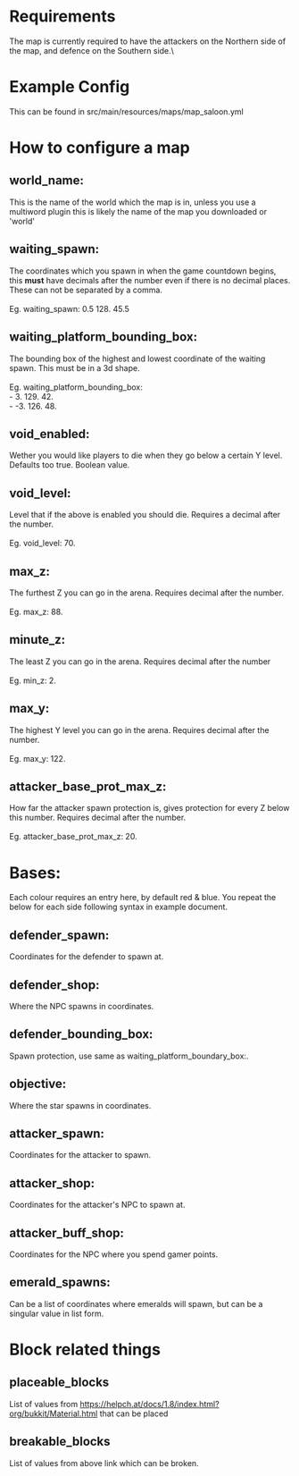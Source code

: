 # Requirements

The map is currently required to have the attackers on the Northern side of the map, and defence on the Southern side.\

# Example Config

This can be found in src/main/resources/maps/map_saloon.yml

# How to configure a map

## world_name:
This is the name of the world which the map is in, unless you use a multiword plugin this is likely the name of the map you downloaded or 'world'

## waiting_spawn:
The coordinates which you spawn in when the game countdown begins, this **must** have decimals after the number even if there is no decimal places. These can not be separated by a comma. <br/><br/> 
Eg. waiting_spawn: 0.5 128. 45.5

## waiting_platform_bounding_box:
The bounding box of the highest and lowest coordinate of the waiting spawn. This must be in a 3d shape. <br/><br/> 
Eg. waiting_platform_bounding_box:   
    - 3. 129. 42.   
    - -3. 126. 48.   

## void_enabled:
Wether you would like players to die when they go below a certain Y level. Defaults too true. Boolean value.

## void_level:
Level that if the above is enabled you should die. Requires a decimal after the number. <br/><br/> 
Eg. void_level: 70.

## max_z:
The furthest Z you can go in the arena. Requires decimal after the number. <br/><br/> 
Eg. max_z: 88.

## minute_z:
The least Z you can go in the arena. Requires decimal after the number <br/><br/> 
Eg. min_z: 2.

## max_y:
The highest Y level you can go in the arena. Requires decimal after the number.<br/><br/> 
Eg. max_y: 122.

## attacker_base_prot_max_z:
How far the attacker spawn protection is, gives protection for every Z below this number. Requires decimal after the number. <br/><br/> 
Eg. attacker_base_prot_max_z: 20.

# Bases:

Each colour requires an entry here, by default red & blue. You repeat the below for each side following syntax in example document.

## defender_spawn:
Coordinates for the defender to spawn at.

## defender_shop: 
Where the NPC spawns in coordinates.

## defender_bounding_box: 
Spawn protection, use same as waiting_platform_boundary_box:.

## objective: 
Where the star spawns in coordinates.

## attacker_spawn:
Coordinates for the attacker to spawn.

## attacker_shop:
Coordinates for the attacker's NPC to spawn at.

## attacker_buff_shop:
Coordinates for the NPC where you spend gamer points.

## emerald_spawns:
Can be a list of coordinates where emeralds will spawn, but can be a singular value in list form.

# Block related things

## placeable_blocks
List of values from https://helpch.at/docs/1.8/index.html?org/bukkit/Material.html that can be placed

## breakable_blocks
List of values from above link which can be broken.
